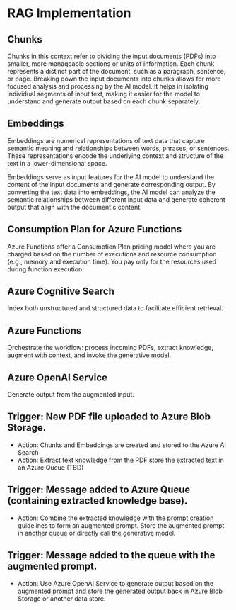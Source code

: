 # RAG Implementation

## Chunks

Chunks in this context refer to dividing the input documents (PDFs) into smaller, more manageable sections or units of information. Each chunk represents a distinct part of the document, such as a paragraph, sentence, or page.
Breaking down the input documents into chunks allows for more focused analysis and processing by the AI model. It helps in isolating individual segments of input text, making it easier for the model to understand and generate output based on each chunk separately.

## Embeddings
    
Embeddings are numerical representations of text data that capture semantic meaning and relationships between words, phrases, or sentences. These representations encode the underlying context and structure of the text in a lower-dimensional space.

Embeddings serve as input features for the AI model to understand the content of the input documents and generate corresponding output. By converting the text data into embeddings, the AI model can analyze the semantic relationships between different input data and generate coherent output that align with the document's content.

## Consumption Plan for Azure Functions
 Azure Functions offer a Consumption Plan pricing model where you are charged based on the number of executions and resource consumption (e.g., memory and execution time). You pay only for the resources used during function execution.

##  Azure Cognitive Search
   Index both unstructured and structured data to facilitate efficient retrieval.

## Azure Functions
Orchestrate the workflow: process incoming PDFs, extract knowledge, augment with context, and invoke the generative model.

## Azure OpenAI Service
 Generate output from the augmented input.

## Trigger: New PDF file uploaded to Azure Blob Storage.
- Action: Chunks and Embeddings are created and stored to the Azure AI Search
-   Action: Extract text knowledge from the PDF store the extracted text in an Azure Queue (TBD)

## Trigger: Message added to Azure Queue (containing extracted knowledge base).
-   Action: Combine the extracted knowledge with the prompt creation guidelines to form an augmented prompt. Store the augmented prompt in another queue or directly call the generative model.

## Trigger: Message added to the queue with the augmented prompt.
-   Action: Use Azure OpenAI Service to generate output based on the augmented prompt and store the generated output back in Azure Blob Storage or another data store.